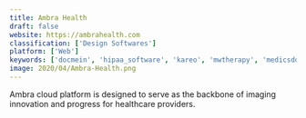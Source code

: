 ```yaml
---
title: Ambra Health
draft: false 
website: https://ambrahealth.com
classification: ['Design Softwares']
platform: ['Web']
keywords: ['docmein', 'hipaa_software', 'kareo', 'mwtherapy', 'medicsdocassistant', 'mend', 'my_clients_plus', 'providersuite', 'qminder', 'simplepractice', 'therabill', 'theranest', 'therapynotes', 'totalmd', 'drchrono', 'expedium_medical_billing', 'vcita']
image: 2020/04/Ambra-Health.png
---
```

Ambra cloud platform is designed to serve as the backbone of imaging innovation and progress for healthcare providers.